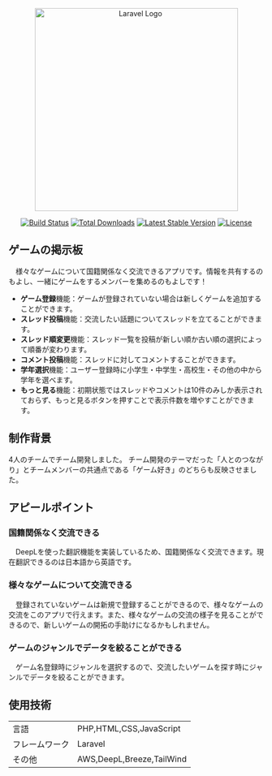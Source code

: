<p align="center"><a href="https://laravel.com" target="_blank"><img src="https://github.com/Fua-0624/blog_team_vol10/assets/134463043/060735e1-0706-4a80-88d5-387dbf9d619a" width="400" alt="Laravel Logo"></a></p>

<p align="center">
<a href="https://travis-ci.org/laravel/framework"><img src="https://travis-ci.org/laravel/framework.svg" alt="Build Status"></a>
<a href="https://packagist.org/packages/laravel/framework"><img src="https://img.shields.io/packagist/dt/laravel/framework" alt="Total Downloads"></a>
<a href="https://packagist.org/packages/laravel/framework"><img src="https://img.shields.io/packagist/v/laravel/framework" alt="Latest Stable Version"></a>
<a href="https://packagist.org/packages/laravel/framework"><img src="https://img.shields.io/packagist/l/laravel/framework" alt="License"></a>
</p>

## ゲームの掲示板

　様々なゲームについて国籍関係なく交流できるアプリです。情報を共有するのもよし、一緒にゲームをするメンバーを集めるのもよしです！

- **ゲーム登録**機能：ゲームが登録されていない場合は新しくゲームを追加することができます。
- **スレッド投稿**機能：交流したい話題についてスレッドを立てることができます。
- **スレッド順変更**機能：スレッド一覧を投稿が新しい順か古い順の選択によって順番が変わります。
- **コメント投稿**機能：スレッドに対してコメントすることができます。
- **学年選択**機能：ユーザー登録時に小学生・中学生・高校生・その他の中から学年を選べます。
- **もっと見る**機能：初期状態ではスレッドやコメントは10件のみしか表示されておらず、もっと見るボタンを押すことで表示件数を増やすことができます。

## 制作背景
  4人のチームでチーム開発しました。
  チーム開発のテーマだった「人とのつながり」とチームメンバーの共通点である「ゲーム好き」のどちらも反映させました。

## アピールポイント

### 国籍関係なく交流できる
　DeepLを使った翻訳機能を実装しているため、国籍関係なく交流できます。現在翻訳できるのは日本語から英語です。
### 様々なゲームについて交流できる
　登録されていないゲームは新規で登録することができるので、様々なゲームの交流をこのアプリで行えます。また、様々なゲームの交流の様子を見ることができるので、新しいゲームの開拓の手助けになるかもしれません。
### ゲームのジャンルでデータを絞ることができる
　ゲーム名登録時にジャンルを選択するので、交流したいゲームを探す時にジャンルでデータを絞ることができます。
　

## 使用技術
<table>
    <tbody>
        <tr><td>言語</td><td>PHP,HTML,CSS,JavaScript</td></tr> 
        <tr><td>フレームワーク</td><td>Laravel</td></tr> 
        <tr><td>その他</td><td>AWS,DeepL,Breeze,TailWind</td></tr> 
    </tbody>
</table>

